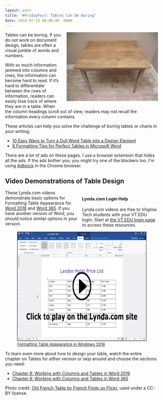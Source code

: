 ```yaml
---
layout: post
title: "#FridayFact: Tables Can Be Boring"
date: 2018-07-13 00:00:00 -0400
---
```

<p><img src="/wp-content/uploads/boring-table.jpg" alt="Old French Table by French Finds on Flickr, used under a CC-BY license" style="width: 301px;height: 226px;float: right;margin: 0px  0px 15px 15px;" />Tables can be boring. If you do not work on document design, tables are often a visual jumble of words and numbers.</p>
 <p>With so much information jammed into columns and rows, the information can become hard to read. If it’s hard to differentiate between the rows of information, readers can easily lose track of where they are in a table. When the column headings scroll out of view, readers may not recall the information every column contains.</p>
 <p>These articles can help you solve the challenge of boring tables or charts in your writing:</p>
<ul class="listDS">
   <li><a href="http://www.techrepublic.com/article/10-easy-ways-to-turn-a-dull-word-table-into-a-design-element/" target="_blank">10 Easy Ways to Turn a Dull Word Table into a Design Element</a><br />
   </li>
  <li><a href="http://www.makeuseof.com/tag/8-formatting-tips-perfect-tables-microsoft-word/" target="_blank">8 Formatting Tips for Perfect Tables in Microsoft Word</a> <br />
   </li>
</ul>
<p>There are a lot of ads on these pages. I use a browser extension that hides all the ads. If the ads bother you, you might try one of the blockers too. I'm using <a href="https://www.getadblock.com/" target="_blank">Adblock</a> in the Chrome browser.</p>
<h2>Video Demonstrations of Table Design</h2>
<div style="float: right; width: 250px;margin-left: 9px;" class="maroonbox">
<h4>Lynda.com Login Help</h4>
<p>Lynda.com videos are free to Virginia Tech students with your VT.EDU login. Start at <a href="http://lynda.vt.edu/" target="_blank">the VT.EDU login page</a> to access these resources.</p>
</div>
<p>These Lynda.com videos demonstrate basic options for Formatting Table Appearance for <a href="https://www.lynda.com/Office-tutorials/Formatting-table-appearance/378044/432811-4.html?org=vt.edu" target="_blank">Word 2016</a> and <a href="https://www.lynda.com/Word-tutorials/Formatting-table-appearance/378103/432718-4.html?org=vt.edu" target="_blank">Word 365</a>. If you have another version of Word, you should notice similar options in your version.</p>
<div>
  <figure><a href="https://www.lynda.com/Office-tutorials/Putting-text-columns/378044/432808-4.html?org=vt.edu" target="_blank" /><img src="/wp-content/uploads/table-appearance.png" alt="Screenshot of the Table Appearance Video" width="637" height="357" class="size-full wp-image-4225" style="border: 1px solid #000000;" /></a>
    <figcaption style="font-size: small;">
    <a href="https://www.lynda.com/Office-tutorials/Putting-text-columns/378044/432808-4.html?org=vt.edu" target="_blank" />Formatting Table Appearance in Windows 2016</a></figcaption>
 </figure>
</div>
<p>To learn even more about how to design your table, watch the entire chapter on Tables for either version or skip around and choose the sections you need: </p>
<ul>
  <li><a href="https://www.lynda.com/Office-tutorials/Putting-text-columns/378044/432808-4.html?org=vt.edu" target="_blank">Chapter 8: Working with Columns and Tables in Word 2016</a></li>
  <li><a href="https://www.lynda.com/Word-tutorials/Putting-text-columns/378103/432715-4.html?org=vt.edu" target="_blank">Chapter 8: Working with Columns and Tables in Word 365</a></li>
</ul>
<p class="photocredit">Photo credit: <a href="https://flic.kr/p/axuMkY" target="_blank">Old French Table by French Finds on Flickr</a>, used under a CC-BY license.</p>
<p>&nbsp;</p>
